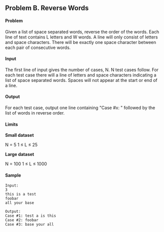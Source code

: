 Problem B. Reverse Words
-----------------------

#### Problem
Given a list of space separated words, reverse the order of the words. Each line of text contains L letters and W words. A line will only consist of letters and space characters. There will be exactly one space character between each pair of consecutive words.

#### Input
The first line of input gives the number of cases, N.
N test cases follow. For each test case there will a line of letters and space characters indicating a list of space separated words. Spaces will not appear at the start or end of a line.


#### Output
For each test case, output one line containing "Case #x: " followed by the list of words in reverse order.

#### Limits

**Small dataset**

N = 5
1 ≤ L ≤ 25

**Large dataset**

N = 100
1 ≤ L ≤ 1000

#### Sample

```
Input: 
3
this is a test
foobar
all your base

Output:
Case #1: test a is this
Case #2: foobar
Case #3: base your all
```
